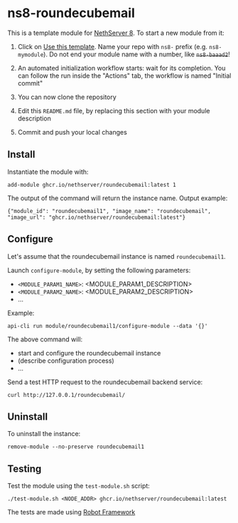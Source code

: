 # ns8-roundecubemail

This is a template module for [NethServer 8](https://github.com/NethServer/ns8-core).
To start a new module from it:

1. Click on [Use this template](https://github.com/NethServer/ns8-roundecubemail/generate).
   Name your repo with `ns8-` prefix (e.g. `ns8-mymodule`). 
   Do not end your module name with a number, like ~~`ns8-baaad2`~~!

1. An automated initialization workflow starts: wait for its completion.
   You can follow the run inside the "Actions" tab, the workflow is named "Initial commit"

1. You can now clone the repository

1. Edit this `README.md` file, by replacing this section with your module
   description

1. Commit and push your local changes

## Install

Instantiate the module with:

    add-module ghcr.io/nethserver/roundecubemail:latest 1

The output of the command will return the instance name.
Output example:

    {"module_id": "roundecubemail1", "image_name": "roundecubemail", "image_url": "ghcr.io/nethserver/roundecubemail:latest"}

## Configure

Let's assume that the roundecubemail instance is named `roundecubemail1`.

Launch `configure-module`, by setting the following parameters:
- `<MODULE_PARAM1_NAME>`: <MODULE_PARAM1_DESCRIPTION>
- `<MODULE_PARAM2_NAME>`: <MODULE_PARAM2_DESCRIPTION>
- ...

Example:

    api-cli run module/roundecubemail1/configure-module --data '{}'

The above command will:
- start and configure the roundecubemail instance
- (describe configuration process)
- ...

Send a test HTTP request to the roundecubemail backend service:

    curl http://127.0.0.1/roundecubemail/

## Uninstall

To uninstall the instance:

    remove-module --no-preserve roundecubemail1

## Testing

Test the module using the `test-module.sh` script:


    ./test-module.sh <NODE_ADDR> ghcr.io/nethserver/roundecubemail:latest

The tests are made using [Robot Framework](https://robotframework.org/)
